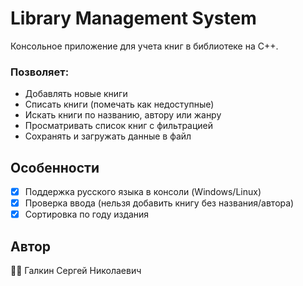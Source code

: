 # Library Management System

Консольное приложение для учета книг в библиотеке на C++. 

### Позволяет:

- Добавлять новые книги
- Списать книги (помечать как недоступные)
- Искать книги по названию, автору или жанру
- Просматривать список книг с фильтрацией
- Сохранять и загружать данные в файл

## Особенности

- [x] Поддержка русского языка в консоли (Windows/Linux)
- [x] Проверка ввода (нельзя добавить книгу без названия/автора)
- [x] Сортировка по году издания

## Автор
👨‍💻 Галкин Сергей Николаевич
